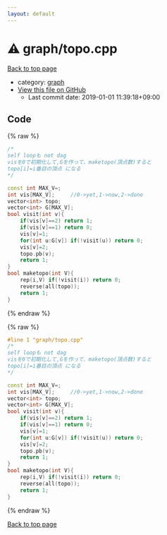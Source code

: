 ```yaml
---
layout: default
---
```


<!-- mathjax config similar to math.stackexchange -->
<script type="text/javascript" async
  src="https://cdnjs.cloudflare.com/ajax/libs/mathjax/2.7.5/MathJax.js?config=TeX-MML-AM_CHTML">
</script>
<script type="text/x-mathjax-config">
  MathJax.Hub.Config({
    TeX: { equationNumbers: { autoNumber: "AMS" }},
    tex2jax: {
      inlineMath: [ ['$','$'] ],
      processEscapes: true
    },
    "HTML-CSS": { matchFontHeight: false },
    displayAlign: "left",
    displayIndent: "2em"
  });
</script>

<script type="text/javascript" src="https://cdnjs.cloudflare.com/ajax/libs/jquery/3.4.1/jquery.min.js"></script>
<script src="https://cdn.jsdelivr.net/npm/jquery-balloon-js@1.1.2/jquery.balloon.min.js" integrity="sha256-ZEYs9VrgAeNuPvs15E39OsyOJaIkXEEt10fzxJ20+2I=" crossorigin="anonymous"></script>
<script type="text/javascript" src="../../assets/js/copy-button.js"></script>
<link rel="stylesheet" href="../../assets/css/copy-button.css" />


# :warning: graph/topo.cpp

<a href="../../index.html">Back to top page</a>

* category: <a href="../../index.html#f8b0b924ebd7046dbfa85a856e4682c8">graph</a>
* <a href="{{ site.github.repository_url }}/blob/master/graph/topo.cpp">View this file on GitHub</a>
    - Last commit date: 2019-01-01 11:39:18+09:00




## Code

<a id="unbundled"></a>
{% raw %}
```cpp
/*
self loopも not dag
visを0で初期化して,Gを作って、maketopo(頂点数)すると
topo[i]=i番目の頂点 になる
*/

const int MAX_V=;
int vis[MAX_V];		//0->yet,1->now,2->done
vector<int> topo;
vector<int> G[MAX_V];
bool visit(int v){
	if(vis[v]==2) return 1;
	if(vis[v]==1) return 0;
	vis[v]=1;
	for(int u:G[v]) if(!visit(u)) return 0;
	vis[v]=2;
	topo.pb(v);
	return 1;
}
bool maketopo(int V){
	rep(i,V) if(!visit(i)) return 0;
	reverse(all(topo));
	return 1;
}

```
{% endraw %}

<a id="bundled"></a>
{% raw %}
```cpp
#line 1 "graph/topo.cpp"
/*
self loopも not dag
visを0で初期化して,Gを作って、maketopo(頂点数)すると
topo[i]=i番目の頂点 になる
*/

const int MAX_V=;
int vis[MAX_V];		//0->yet,1->now,2->done
vector<int> topo;
vector<int> G[MAX_V];
bool visit(int v){
	if(vis[v]==2) return 1;
	if(vis[v]==1) return 0;
	vis[v]=1;
	for(int u:G[v]) if(!visit(u)) return 0;
	vis[v]=2;
	topo.pb(v);
	return 1;
}
bool maketopo(int V){
	rep(i,V) if(!visit(i)) return 0;
	reverse(all(topo));
	return 1;
}

```
{% endraw %}

<a href="../../index.html">Back to top page</a>

